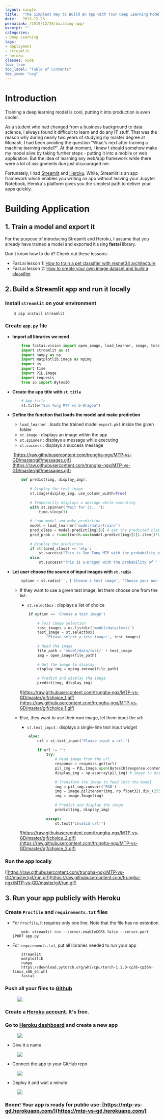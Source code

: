 ```yaml
---
layout: single
title:  "The Simplest Way to Build an App with Your Deep Learning Model"
date:   2019-12-26
permalink: /2019/12/26/building-app/
excerpt: ""
categories: 
- Deep Learning
tags:
- deployment
- streamlit
- heroku
classes: wide
toc: true
toc_label: "Table of Contents"
toc_icon: "cog"
---
```


# Introduction

Training a deep learning model is cool, putting it into production is even cooler. 

As a student who had changed from a business background to data science, I always found it difficult to learn and do any IT stuff. That was the reason why during nearly two years of studying my master degree at Monash, I had been avoiding the question "What's next after training a machine learning model?". At that moment, I knew I should somehow make my model alive by taking further steps - putting it into a mobile or web application. But the idea of learning any web/app framework while there were a lot of assignments due just discouraged me. 

Fortunately, I had [Streamlit](https://streamlit.io/) and [Heroku](https://www.heroku.com/).  While, Streamlit is an app framework which enables you writing an app without leaving your Jupyter Notebook, Heroku's platform gives you the simplest path to deliver your apps quickly. 

# Building Application

## 1. Train a model and export it

For the purpose of introducing Streamlit and Heroku, I assume that you already have trained a model and exported it using **fastai** library.

Don't know how to do it? Check out these lessons:

- Fast.ai lesson 1: [How to train a pet classifier with resnet34 architecture](https://course.fast.ai/videos/?lesson=1)
- Fast.ai lesson 2: [How to create your own image dataset and build a classifier](https://course.fast.ai/videos/?lesson=2)

## 2. Build a Streamlit app and run it locally

### Install `streamlit` on your environment

```
    $ pip install streamlit
```

### Create `app.py` file

- **Import all libraries we need**

    ```python
        from fastai.vision import open_image, load_learner, image, torch
        import streamlit as st
        import numpy as np
        import matplotlib.image as mpimg
        import os
        import time
        import PIL.Image
        import requests
        from io import BytesIO
    ```

- **Create the app title with `st.title`**

    ```python
        # App title
        st.title("Son Tung MTP vs G-Dragon")
    ```

- **Define the function that loads the model and make prediction**

    - `load_learner` : loads the trained model `export.pkl` inside the given folder
    - `st.image` : displays an image within the app
    - `st.spinner` : displays a message while executing
    - `st.success` : displays a success message

    ![https://raw.githubusercontent.com/trungha-ngx/MTP-vs-GD/master/gif/messages.gif](https://raw.githubusercontent.com/trungha-ngx/MTP-vs-GD/master/gif/messages.gif)

    ```python
        def predict(img, display_img):
        
            # Display the test image
            st.image(display_img, use_column_width=True)
        
            # Temporarily displays a message while executing 
            with st.spinner('Wait for it...'):
                time.sleep(3)
        
            # Load model and make prediction
            model = load_learner('model/data/train/')
            pred_class = model.predict(img)[0] # get the predicted class
            pred_prob = round(torch.max(model.predict(img)[2]).item()*100) # get the max probability
            
            # Display the prediction
            if str(pred_class) == 'mtp':
                st.success("This is Son Tung MTP with the probability of " + str(pred_prob) + '%.')
            else:
                st.success("This is G-Dragon with the probability of " + str(pred_prob) + '%.')
    ```

- **Let user choose the source of input images with `st.radio`**

    ```python
        option = st.radio('', ['Choose a test image', 'Choose your own image'])
     ```

    - If they want to use a given test image, let them choose one from the list:

        - `st.selectbox` : displays a list of choice
        
        ```python
            if option == 'Choose a test image':
            
                # Test image selection
                test_images = os.listdir('model/data/test/')
                test_image = st.selectbox(
                    'Please select a test image:', test_images)
            
                # Read the image
                file_path = 'model/data/test/' + test_image
                img = open_image(file_path)
            
                # Get the image to display
                display_img = mpimg.imread(file_path)
            
                # Predict and display the image
                predict(img, display_img)
        ```

        ![https://raw.githubusercontent.com/trungha-ngx/MTP-vs-GD/master/gif/choice_1.gif](https://raw.githubusercontent.com/trungha-ngx/MTP-vs-GD/master/gif/choice_1.gif)

    - Else, they want to use their own image, let them input the url:

        - `st.text_input` : displays a single-line text input widget

        ```python
            else:
                url = st.text_input("Please input a url:")
            
                if url != "":
                    try:
                        # Read image from the url
                        response = requests.get(url)
                        pil_img = PIL.Image.open(BytesIO(response.content))
                        display_img = np.asarray(pil_img) # Image to display
            
                        # Transform the image to feed into the model
                        img = pil_img.convert('RGB')
                        img = image.pil2tensor(img, np.float32).div_(255)
                        img = image.Image(img)
            
                        # Predict and display the image
                        predict(img, display_img)
            
                    except:
                        st.text("Invalid url!")
        ```

        ![https://raw.githubusercontent.com/trungha-ngx/MTP-vs-GD/master/gif/choice_2.gif](https://raw.githubusercontent.com/trungha-ngx/MTP-vs-GD/master/gif/choice_2.gif)

### **Run the app locally**

![https://raw.githubusercontent.com/trungha-ngx/MTP-vs-GD/master/gif/run.gif](https://raw.githubusercontent.com/trungha-ngx/MTP-vs-GD/master/gif/run.gif)

## 3. Run your app publicly with Heroku

### **Create `Procfile` and `requirements.txt` files**

- For `Procfile`, it requires only one line. Note that the file has no extention.

    ```
        web: streamlit run --server.enableCORS false --server.port $PORT app.py
    ```

- For `requirements.txt`, put all libraries needed to run your app

    ```
        streamlit
        matplotlib
        numpy
        https://download.pytorch.org/whl/cpu/torch-1.1.0-cp36-cp36m-linux_x86_64.whl
        fastai
    ```

### **Push all your files to [Github](https://github.com/trungha-ngx/MTP-vs-GD)**
<figure>
<img src="https://github.com/datasciblog/datasciblog.github.io/blob/master/_posts/images/2019-12-26-building-app/0.png?raw=true">
<figcaption></figcaption>
</figure>

### **Create a [Heroku account](https://signup.heroku.com/). It's free.**

### **Go to [Heroku dashboard](https://dashboard.heroku.com/apps) and create a new app**
<figure>
<img src="https://github.com/datasciblog/datasciblog.github.io/blob/master/_posts/images/2019-12-26-building-app/1.png?raw=true">
<figcaption></figcaption>
</figure>

- Give it a name
<figure>
<img src="https://github.com/datasciblog/datasciblog.github.io/blob/master/_posts/images/2019-12-26-building-app/2.png?raw=true">
<figcaption></figcaption>
</figure>

- Connect the app to your GitHub repo
<figure>
<img src="https://github.com/datasciblog/datasciblog.github.io/blob/master/_posts/images/2019-12-26-building-app/3.png?raw=true">
<figcaption></figcaption>
</figure>

- Deploy it and wait a minute
<figure>
<img src="https://github.com/datasciblog/datasciblog.github.io/blob/master/_posts/images/2019-12-26-building-app/4.png?raw=true">
<figcaption></figcaption>
</figure>

### **Boom! Your app is ready for public use:** [https://mtp-vs-gd.herokuapp.com/](https://mtp-vs-gd.herokuapp.com/)